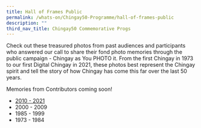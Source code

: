 ```yaml
---
title: Hall of Frames Public
permalink: /whats-on/Chingay50-Programme/hall-of-frames-public
description: ""
third_nav_title: Chingay50 Commemorative Progs
---
```

Check out these treasured photos from past audiences and participants who answered our call to share their fond photo memories through the public campaign - Chingay as You PHOTO it. From the first Chingay in 1973 to our first Digital Chingay in 2021, these photos best represent the Chingay spirit and tell the story of how Chingay has come this far over the last 50 years.

Memories from Contributors coming soon!

* [2010 - 2021](/hall-of-frames/2010-2021)
* 2000 - 2009
* 1985 - 1999
* 1973 - 1984